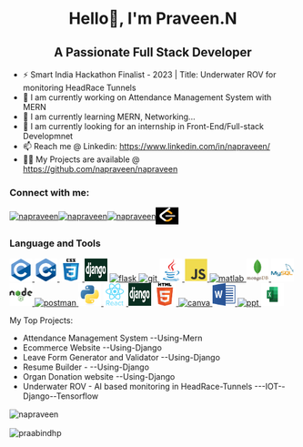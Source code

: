 
<!--
- 🌱 I’m currently learning ...
- 👯 I’m looking to collaborate on ...
- 🤔 I’m looking for help with ...
- 💬 Ask me about ...
- 📫 How to reach me: ...
- 😄 Pronouns: ...
- ⚡ Fun fact: ...
-->
<h1 align="center">Hello👋, I'm Praveen.N</h1>
<h2 align="center">A Passionate Full Stack Developer</h2>

- ⚡ Smart India Hackathon Finalist - 2023 | Title: Underwater ROV for monitoring HeadRace Tunnels
- 🔭 I am currently working on Attendance Management System with MERN
- 🌱 I am currently learning MERN, Networking...
- 👯 I am currently looking for an internship in Front-End/Full-stack Developmnet
- 📫 Reach me @ Linkedin: https://www.linkedin.com/in/napraveen/
- 👨‍💻 My Projects are available @ https://github.com/napraveen/napraveen
  
<h3 align="left">Connect with me:</h3>


<a href="https://www.linkedin.com/in/napraveen/" target="_blank"><img align="center" src="https://raw.githubusercontent.com/rahuldkjain/github-profile-readme-generator/master/src/images/icons/Social/linked-in-alt.svg" alt="napraveen" height="30" width="40" /></a><a href="https://github.com/napraveen/" target="_blank"><img align="center" src="https://raw.githubusercontent.com/rahuldkjain/github-profile-readme-generator/master/src/images/icons/Social/github.svg" alt="napraveen" height="30" width="40" /></a><a href="https://www.hackerrank.com/profile/napraveen03" target="blank"><img align="center" src="https://raw.githubusercontent.com/rahuldkjain/github-profile-readme-generator/master/src/images/icons/Social/hackerrank.svg" alt="napraveen" height="30" width="40" /></a><a href="https://leetcode.com/napraveen22" target="blank"><img align="center" src="https://github.com/napraveen/napraveen/blob/main/leet.png" alt="leetcode" height="30" width="40" /></a>

<h3>Language and Tools</h3>
<p align="left">
  <a href="https://www.cprogramming.com/" target="_blank"> <img src="https://raw.githubusercontent.com/devicons/devicon/master/icons/c/c-original.svg" alt="c" width="40" height="40"/> </a> <a href="https://www.w3schools.com/cpp/" target="_blank"> <img src="https://raw.githubusercontent.com/devicons/devicon/master/icons/cplusplus/cplusplus-original.svg" alt="cplusplus" width="40" height="40"/> </a><a href="https://www.w3schools.com/css/" target="_blank"> <img src="https://raw.githubusercontent.com/devicons/devicon/master/icons/css3/css3-original-wordmark.svg" alt="css3" width="40" height="40"/> </a <a href="https://www.djangoproject.com/" target="_blank"> <img src="https://github.com/napraveen/napraveen/blob/main/django.png" alt="django" width="40" height="40"/> </a> <a href="https://flask.palletsprojects.com/" target="_blank"> <img src="https://www.vectorlogo.zone/logos/pocoo_flask/pocoo_flask-icon.svg" alt="flask" width="40" height="40"/> </a><a href="https://git-scm.com/" target="_blank"> <img src="https://www.vectorlogo.zone/logos/git-scm/git-scm-icon.svg" alt="git" width="40" height="40"/> </a> <a href="https://www.java.com" target="_blank"> <img src="https://raw.githubusercontent.com/devicons/devicon/master/icons/java/java-original.svg" alt="java" width="40" height="40"/> </a> <a href="https://developer.mozilla.org/en-US/docs/Web/JavaScript" target="_blank"> <img src="https://raw.githubusercontent.com/devicons/devicon/master/icons/javascript/javascript-original.svg" alt="javascript" width="40" height="40"/> </a><a href="https://www.mathworks.com/" target="_blank"> <img src="https://upload.wikimedia.org/wikipedia/commons/2/21/Matlab_Logo.png" alt="matlab" width="40" height="40"/> </a> <a href="https://www.mongodb.com/" target="_blank"> <img src="https://raw.githubusercontent.com/devicons/devicon/master/icons/mongodb/mongodb-original-wordmark.svg" alt="mongodb" width="40" height="40"/> </a>  <a href="https://www.mysql.com/" target="_blank"> <img src="https://raw.githubusercontent.com/devicons/devicon/master/icons/mysql/mysql-original-wordmark.svg" alt="mysql" width="40" height="40"/> </a><a href="https://nodejs.org" target="_blank"> <img src="https://raw.githubusercontent.com/devicons/devicon/master/icons/nodejs/nodejs-original-wordmark.svg" alt="nodejs" width="40" height="40"/> </a><a href="https://postman.com" target="_blank"> <img src="https://www.vectorlogo.zone/logos/getpostman/getpostman-icon.svg" alt="postman" width="40" height="40"/> </a> <a href="https://www.python.org" target="_blank"> <img src="https://raw.githubusercontent.com/devicons/devicon/master/icons/python/python-original.svg" alt="python" width="40" height="40"/> </a><a href="https://reactjs.org/" target="_blank"> <img src="https://raw.githubusercontent.com/devicons/devicon/master/icons/react/react-original-wordmark.svg" alt="react" width="40" height="40"/> </a> <img src="https://github.com/napraveen/napraveen/blob/main/django.png" alt="django" width="40" height="40"/> </a> <a href="/" target="_blank"> <img src="https://github.com/napraveen/napraveen/blob/main/html5.png" alt="html5" width="40" height="40"/> </a> <a href="/" target="_blank"> <img src="https://github.com/napraveen/napraveen/blob/main/canva.png" alt="canva" width="40" height="40"/> </a> <a href="/" target="_blank"> <img src="https://github.com/napraveen/napraveen/blob/main/word.png" alt="word" width="40" height="40"/> </a> <a href="/" target="_blank"> <img src="https://github.com/napraveen/napraveen/blob/main/ppt.png" alt="ppt" width="40" height="40"/> </a> <a href="/" target="_blank"> <img src="https://github.com/napraveen/napraveen/blob/main/excel.png" alt="excel" width="40" height="40"/> </a>
</p>

My Top Projects:
  - Attendance Management System --Using-Mern
  - Ecommerce Website --Using-Django
  - Leave Form Generator and Validator --Using-Django
  - Resume Builder - --Using-Django
  - Organ Donation website --Using-Django
  - Underwater ROV - AI based monitoring in HeadRace-Tunnels ---IOT--Django--Tensorflow

<p><img align="center" src="https://github-readme-stats.vercel.app/api/top-langs?username=napraveen&show_icons=true&locale=en&include_all_commits=true&hide_border=true&theme=radical&layout=compact" alt="napraveen" /></p>

<p><img align="center" src="https://github-readme-stats.vercel.app/api?username=napraveen&show_icons=true&include_all_commits=true&hide_border=true&theme=radical&locale=en" alt="praabindhp" /></p>
